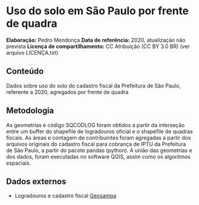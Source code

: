 Uso do solo em São Paulo por frente de quadra
============

**Elaboração:** Pedro Mendonça
**Data de referência:** 2020, atualização não prevista
**Licença de compartilhamento:** CC Atribuição (CC BY 3.0 BR) (ver arquivo LICENÇA.txt)

## Conteúdo
Dados sobre uso do solo do cadastro fiscal da Prefeitura de São Paulo, referente a 2020, agregados por frente de quadra

## Metodologia
As geometrias e código SQCODLOG foram obtidos a partir da interseção entre um buffer do shapefile de logradouros oficial e o shapefile de quadras fiscais.
As áreas e contagem de contribuintes foram agregadas a partir dos arquivos originais do cadastro fiscal para cobrança de IPTU da Prefeitura de São Paulo, a partir do pacote pandas (python).
A união das geometrias e dos dados, foram executadas no software QGIS, assim como os algoritmos espaciais.

## Dados externos
- Logradouros e cadastro fiscal [Geosampa](http://geosampa.prefeitura.sp.gov.br/)